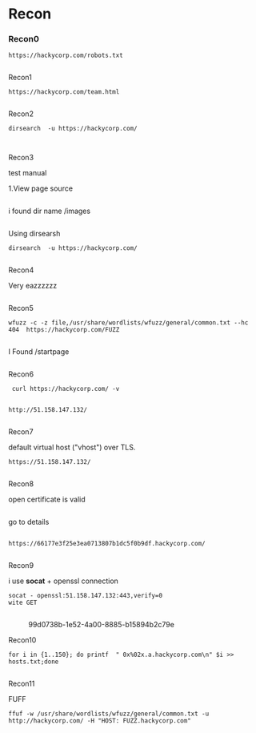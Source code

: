 # Recon

### Recon0

```
https://hackycorp.com/robots.txt
```

<figure><img src="../../../../.gitbook/assets/image (113).png" alt=""><figcaption></figcaption></figure>

Recon1

```
https://hackycorp.com/team.html
```

<figure><img src="../../../../.gitbook/assets/image (114).png" alt=""><figcaption></figcaption></figure>

Recon2

```
dirsearch  -u https://hackycorp.com/ 
```

<figure><img src="../../../../.gitbook/assets/image (115).png" alt=""><figcaption></figcaption></figure>

<figure><img src="../../../../.gitbook/assets/image (116).png" alt=""><figcaption></figcaption></figure>

Recon3

test manual

1.View page source &#x20;



<figure><img src="../../../../.gitbook/assets/image (118).png" alt=""><figcaption></figcaption></figure>

i found dir name /images

<figure><img src="../../../../.gitbook/assets/image (117).png" alt=""><figcaption></figcaption></figure>

Using dirsearsh

```
dirsearch  -u https://hackycorp.com/ 
```

<figure><img src="../../../../.gitbook/assets/image (119).png" alt=""><figcaption></figcaption></figure>

Recon4

Very eazzzzzz

<figure><img src="../../../../.gitbook/assets/image (120).png" alt=""><figcaption></figcaption></figure>

Recon5

```
wfuzz -c -z file,/usr/share/wordlists/wfuzz/general/common.txt --hc 404  https://hackycorp.com/FUZZ
```

<figure><img src="../../../../.gitbook/assets/image (121).png" alt=""><figcaption></figcaption></figure>

I Found  /startpage

<figure><img src="../../../../.gitbook/assets/image (122).png" alt=""><figcaption></figcaption></figure>

Recon6

```
 curl https://hackycorp.com/ -v 
```

<figure><img src="../../../../.gitbook/assets/image (124).png" alt=""><figcaption></figcaption></figure>

```
http://51.158.147.132/
```

<figure><img src="../../../../.gitbook/assets/image (125).png" alt=""><figcaption></figcaption></figure>

Recon7

default virtual host ("vhost") over TLS.

```
https://51.158.147.132/
```

<figure><img src="../../../../.gitbook/assets/image (123).png" alt=""><figcaption></figcaption></figure>

Recon8

open certificate is valid

<figure><img src="../../../../.gitbook/assets/image (126).png" alt=""><figcaption></figcaption></figure>

go to details

<figure><img src="../../../../.gitbook/assets/image (127).png" alt=""><figcaption></figcaption></figure>

```
https://66177e3f25e3ea0713807b1dc5f0b9df.hackycorp.com/
```



<figure><img src="../../../../.gitbook/assets/image (128).png" alt=""><figcaption></figcaption></figure>

Recon9

i use **socat** + openssl connection&#x20;

```
socat - openssl:51.158.147.132:443,verify=0
wite GET 
```

<figure><img src="../../../../.gitbook/assets/image (129).png" alt=""><figcaption><p>99d0738b-1e52-4a00-8885-b15894b2c79e</p></figcaption></figure>

Recon10

```
for i in {1..150}; do printf  " 0x%02x.a.hackycorp.com\n" $i >> hosts.txt;done
```

<figure><img src="../../../../.gitbook/assets/image (130).png" alt=""><figcaption></figcaption></figure>

Recon11

FUFF

```
ffuf -w /usr/share/wordlists/wfuzz/general/common.txt -u  http://hackycorp.com/ -H "HOST: FUZZ.hackycorp.com"
```

<figure><img src="../../../../.gitbook/assets/image (131).png" alt=""><figcaption></figcaption></figure>

